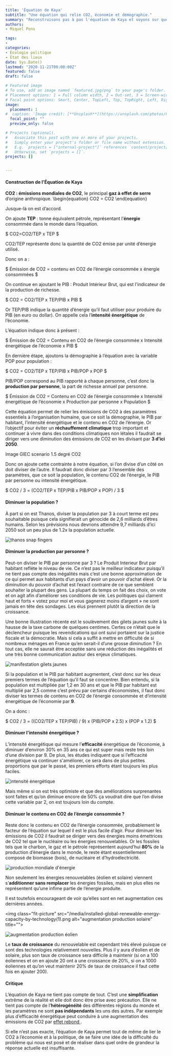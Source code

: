```yaml
---
title: 'Équation de Kaya'
subtitle: "Une équation qui relie CO2, économie et démographie."
summary: "Reconstruisons pas à pas l'équation de Kaya et voyons sur quelles variables nous avons de la marge de manoeuvre pour éviter le réchauffement climatique."
authors:
- Miquel Pons

tags:
- 
categories:
- Écologie politique
- État des lieux
date: Sys.Date()
lastmod: "2020-11-21T00:00:00Z"
featured: false
draft: false

# Featured image
# To use, add an image named `featured.jpg/png` to your page's folder.
# Placement options: 1 = Full column width, 2 = Out-set, 3 = Screen-width
# Focal point options: Smart, Center, TopLeft, Top, TopRight, Left, Right, BottomLeft, Bottom, BottomRight
image:
  placement: 1
#  caption: 'Image credit: [**Unsplash**](https://unsplash.com/photos/CpkOjOcXdUY)'
  focal_point: ""
  preview_only: false

# Projects (optional).
#   Associate this post with one or more of your projects.
#   Simply enter your project's folder or file name without extension.
#   E.g. `projects = ["internal-project"]` references `content/project/deep-learning/index.md`.
#   Otherwise, set `projects = []`.
projects: []


---
```


#### Construction de l'Équation de Kaya

**CO2 : émissions mondiales de CO2**, le principal **gaz à effet de serre** d’origine anthropique.
\begin{equation}
CO2 = CO2
\end{equation}


Jusque-là on est d’accord. 

On ajoute **TEP** : tonne équivalent pétrole, représentant l’**énergie** consommée dans le monde dans l’équation.

$ CO2=CO2/TEP x TEP $ 

CO2/TEP représente donc la quantité de CO2 émise par unité d’énergie utilisé.

Donc on a :

$ Émission de CO2 = contenu en CO2 de l’énergie consommée x énergie consommées $ 

On continue en ajoutant le PIB : Produit Intérieur Brut, qui est l'indicateur de la production de richesse.

$ CO2 = CO2/TEP x TEP/PIB x PIB $

Or TEP/PIB indique la quantité d’énergie qu’il faut utiliser pour produire du PIB (en euro ou dollar). On appelle cela l’**intensité énergétique** de l’économie.

L’équation indique donc à présent :

$ Émission de CO2 = Contenu en CO2 de l’énergie consommée x Intensité énergétique de l’économie x PIB $

En dernière étape, ajoutons la démographie à l’équation avec la variable POP pour population :

$ CO2 = CO2/TEP x TEP/PIB x PIB/POP x POP $

PIB/POP correspond au PIB rapporté à chaque personne, c’est donc la **production par personne**, la part de richesse annuel par personne. 

$ Émission de CO2 = Contenu en CO2 de l’énergie consommée x Intensité énergétique de l’économie x Production par personne x Population $

Cette équation permet de relier les émissions de CO2 à des paramètres essentiels à l’organisation humaine, que ce soit la démographie, le PIB par habitant, l’intensité énergétique et le contenu en CO2 de l’énergie. Or l’objectif pour éviter un **réchauffement climatique** trop important et continuer à vivre dans des conditions climatiques non létales il faudrait se diriger vers une diminution des émissions de CO2 en les divisant par **3 d’ici 2050**. 

Image GIEC scenario 1.5 degré CO2

Donc on ajoute cette contrainte à notre équation, si l’on divise d’un côté on doit diviser de l’autre. Il faudrait donc diviser par 3 l’ensemble des paramètres, que ce soit la population, le contenu CO2 de l’énergie, le PIB par personne ou intensité énergétique. 

$ CO2 / 3 = (CO2/TEP x TEP/PIB x PIB/POP x POP) / 3 $

#### Diminuer la population ?
À part si on est Thanos, diviser la population par 3 à court terme est peu souhaitable puisque cela signifierait un génocide de 2,6 milliards d’êtres humains. Selon les prévisions nous devrions atteindre 9,7 milliards d’ici 2050 soit un peu plus de 1.2x la population actuelle. 

<img class="fit-picture" 
    src="/media/thanos snap.jpg"
    alt="thanos snap fingers"
    title=""> 

#### Diminuer la production par personne ?
Peut-on diviser le PIB par personne par 3 ? Le Produit Interieur Brut par habitant reflète le niveau de vie. Ce n’est pas le meilleur indicateur puisqu’il ne tient pas compte des inégalités mais c’est une bonne approximation de ce qui permet aux habitants d’un pays d’avoir un pouvoir d’achat élevé. Or la diminution du pouvoir d’achat est l’exact contraire de ce que semblent souhaiter la plupart des gens. La plupart du temps on fait des choix, on vote et on agit afin d’améliorer ses conditions de vie. Les politiques qui clament haut et forts « votez pour moi et vous gagnerez moins d’argent » ne sont jamais en tête des sondages. Les élus prennent plutôt la direction de la croissance.

Une bonne illustration récente est le soulèvement des gilets jaunes suite à la hausse de la taxe carbone de quelques centimes. Certes ce n’était que le déclencheur puisque les revendications qui ont suivi portaient sur la justice fiscale et la démocratie. Mais si cela a suffit à mettre en difficulté de si nombreux ménages en France qu’en serait-il d’une grosse diminution ? En tout cas, elle ne saurait être acceptée sans une réduction des inégalités et une très bonne communication autour des enjeux climatiques. 

<img class="fit-picture" 
    src="/media/Gilets jaunes.jpg"
    alt="manifestation gilets jaunes"
    title="Eric FEFERBERG"> 

Si la population et le PIB par habitant augmentent, c’est donc sur les deux premiers termes de l’équation qu’il faut se concentrer. Bien entendu, si la population est multipliée par 1,2 en 30 ans et que le PIB par habitant est multiplié par 2,5 comme c’est prévu par certains d’économistes, il faut donc diviser les termes de contenu en CO2 de l’énergie consommée et d’intensité énergétique de l’économie par **9**. 

On a donc : 

$ CO2 / 3 = ((CO2/TEP x TEP/PIB) / 9) x (PIB/POP x 2.5) x (POP x 1.2) $

#### Diminuer l’intensité énergétique ?
L’intensité énergétique qui mesure l’**efficacité** énergétique de l’économie, à diminuer d’environ 30% en 35 ans ce qui est super mais reste très loin d’une division par 9. De plus, les études indiquent que si l’efficacité énergétique va continuer s'améliorer, ce sera dans de plus petites proportions que par le passé, les premiers efforts étant toujours les plus faciles. 

<img class="fit-picture" 
    src="/media/energy intensity.PNG"
    alt="intensité énergétique"
    title=""> 

Mais même si on est très optimiste et que des améliorations surprenantes sont faites et qu’on diminue encore de 50% ça voudrait dire que l’on divise cette variable par 2, on est toujours loin du compte. 


#### Diminuer le contenu en CO2 de l’énergie consommée ?

Reste donc le contenu en CO2 de l’énergie consommée, probablement le facteur de l’équation sur lequel il est le plus facile d’agir. Pour diminuer les émissions de CO2 il faudrait se diriger vers des énergies moins émettrices de CO2 tel que le nucléaire ou les énergies renouvelables. Or les fossiles tels que le charbon, le gaz et le pétrole représentent aujourd’hui **80%** de la production d’énergie dans le monde, le reste étant essentiellement composé de biomasse (bois), de nucléaire et d’hydroélectricité. 

<img class="fit-picture" 
    src="/media/global-primary-energy.png"
    alt="production mondiale d'énergie"
    title=""> 

Non seulement les énergies renouvelables (éolien et solaire) viennent s’**additionner sans remplacer** les énergies fossiles, mais en plus elles ne représentent qu’une infime partie de l’énergie produite.

Il est toutefois encourageant de voir qu’elles sont en net augmentation ces dernières années.


<img class="fit-picture" 
    src="/media/installed-global-renewable-energy-capacity-by-technology(1).png
    alt="augmentation production solaire"
    title=""> 


<img class="fit-picture" 
    src="/media/installed-global-renewable-energy-capacity-by-technology.png"
    alt="augmentation production éolien"
    title=""> 
    
Le **taux de croissance** du renouvelable est cependant très élevé puisque ce sont des technologies relativement nouvelles. Plus il y aura d’éolien et de solaire, plus son taux de croissance sera difficile à maintenir (si on a 100 éoliennes et on en ajoute 20 ont a une croissance de 20%, si on a 1000 éoliennes et qu’on veut maintenir 20% de taux de croissance il faut cette fois en ajouter 200). 

#### Critique

L’équation de Kaya ne tient pas compte de tout. C’est une **simplification** extrême de la réalité et elle doit donc être prise avec précaution. Elle ne tient pas compte de l’**hétérogénéité** des différentes régions du monde et les paramètres ne sont **pas indépendants** les uns des autres. Par exemple plus d’efficacité énergétique peut conduire à une augmentation des émissions de CO2 par <a href="https://ecologieetentropie.netlify.app/post/effet-rebond">effet rebond </a>.

Si elle n’est pas exacte, l’équation de Kaya permet tout de même de lier le CO2 à l’économie et à la politique, de se faire une idée de la difficulté du problème qui nous est posé et de réaliser dans quel ordre de grandeur la réponse actuelle est insuffisante.
